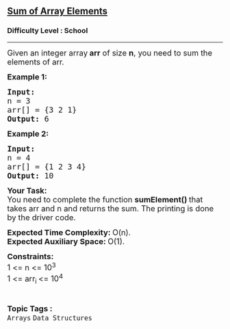 <h2><a href="https://practice.geeksforgeeks.org/problems/sum-of-array-elements2502/1?page=1&difficulty[]=-2&difficulty[]=-1&sortBy=submissions">Sum of Array Elements</a></h2><h3>Difficulty Level : School</h3><hr><div class="problems_problem_content__Xm_eO"><p><span style="font-size:18px">Given an integer array<strong> arr</strong> of size <strong>n</strong>, you need to sum the elements of arr.</span></p>

<p><span style="font-size:18px"><strong>Example 1:</strong></span></p>

<pre><span style="font-size:18px"><strong>Input:
</strong>n = 3
arr[] = {3 2 1}
<strong>Output: </strong>6</span></pre>

<p><span style="font-size:18px"><strong>Example 2:</strong></span></p>

<pre><span style="font-size:18px"><strong>Input:
</strong>n = 4
arr[] = {1 2 3 4}
<strong>Output: </strong>10</span>
</pre>

<p><span style="font-size:18px"><strong>Your Task:</strong><br>
You need to complete the function <strong>sumElement()&nbsp;</strong>that takes arr and n and returns the sum. The printing is done by the driver code.</span></p>

<p><span style="font-size:18px"><strong>Expected Time Complexity:&nbsp;</strong>O(n).<br>
<strong>Expected Auxiliary Space:&nbsp;</strong>O(1).</span></p>

<p><span style="font-size:18px"><strong>Constraints:</strong></span><br>
<span style="font-size:18px">1 &lt;= n &lt;= 10<sup>3</sup></span><br>
<span style="font-size:18px">1 &lt;= arr<sub>i </sub>&lt;= 10<sup>4</sup></span></p>
</div><br><p><span style=font-size:18px><strong>Topic Tags : </strong><br><code>Arrays</code>&nbsp;<code>Data Structures</code>&nbsp;